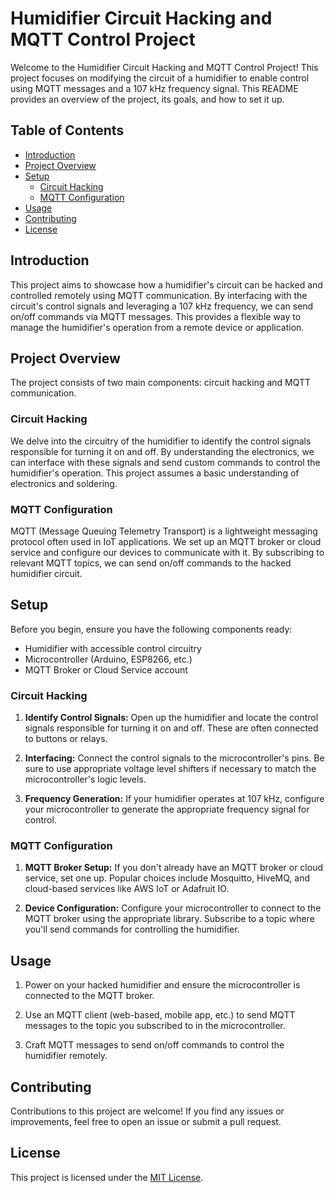 # Humidifier Circuit Hacking and MQTT Control Project

<!-- ![Project Image](project_image.jpg) <!-- Replace with an image relevant to your project -->

Welcome to the Humidifier Circuit Hacking and MQTT Control Project! This project focuses on modifying the circuit of a humidifier to enable control using MQTT messages and a 107 kHz frequency signal. This README provides an overview of the project, its goals, and how to set it up.

## Table of Contents

- [Introduction](#introduction)
- [Project Overview](#project-overview)
- [Setup](#setup)
  - [Circuit Hacking](#circuit-hacking)
  - [MQTT Configuration](#mqtt-configuration)
- [Usage](#usage)
- [Contributing](#contributing)
- [License](#license)

## Introduction

This project aims to showcase how a humidifier's circuit can be hacked and controlled remotely using MQTT communication. By interfacing with the circuit's control signals and leveraging a 107 kHz frequency, we can send on/off commands via MQTT messages. This provides a flexible way to manage the humidifier's operation from a remote device or application.

## Project Overview

The project consists of two main components: circuit hacking and MQTT communication.

### Circuit Hacking

We delve into the circuitry of the humidifier to identify the control signals responsible for turning it on and off. By understanding the electronics, we can interface with these signals and send custom commands to control the humidifier's operation. This project assumes a basic understanding of electronics and soldering.

### MQTT Configuration

MQTT (Message Queuing Telemetry Transport) is a lightweight messaging protocol often used in IoT applications. We set up an MQTT broker or cloud service and configure our devices to communicate with it. By subscribing to relevant MQTT topics, we can send on/off commands to the hacked humidifier circuit.

## Setup

Before you begin, ensure you have the following components ready:

- Humidifier with accessible control circuitry
- Microcontroller (Arduino, ESP8266, etc.)
- MQTT Broker or Cloud Service account

### Circuit Hacking

1. **Identify Control Signals:** Open up the humidifier and locate the control signals responsible for turning it on and off. These are often connected to buttons or relays.

2. **Interfacing:** Connect the control signals to the microcontroller's pins. Be sure to use appropriate voltage level shifters if necessary to match the microcontroller's logic levels.

3. **Frequency Generation:** If your humidifier operates at 107 kHz, configure your microcontroller to generate the appropriate frequency signal for control.

### MQTT Configuration

1. **MQTT Broker Setup:** If you don't already have an MQTT broker or cloud service, set one up. Popular choices include Mosquitto, HiveMQ, and cloud-based services like AWS IoT or Adafruit IO.

2. **Device Configuration:** Configure your microcontroller to connect to the MQTT broker using the appropriate library. Subscribe to a topic where you'll send commands for controlling the humidifier.

## Usage

1. Power on your hacked humidifier and ensure the microcontroller is connected to the MQTT broker.

2. Use an MQTT client (web-based, mobile app, etc.) to send MQTT messages to the topic you subscribed to in the microcontroller.

3. Craft MQTT messages to send on/off commands to control the humidifier remotely.

## Contributing

Contributions to this project are welcome! If you find any issues or improvements, feel free to open an issue or submit a pull request.

## License

This project is licensed under the [MIT License](LICENSE).

